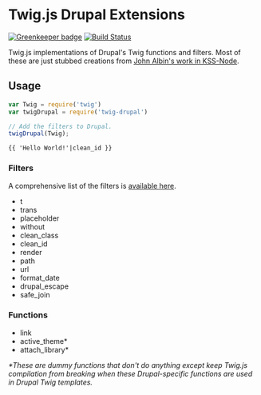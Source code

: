 # Twig.js Drupal Extensions

[![Greenkeeper badge](https://badges.greenkeeper.io/kalamuna/twig-drupal-filters.svg)](https://greenkeeper.io/)
[![Build Status](https://travis-ci.org/kalamuna/twig-drupal-filters.svg?branch=master)](https://travis-ci.org/kalamuna/twig-drupal-filters)

Twig.js implementations of Drupal's Twig functions and filters. Most of these are just stubbed creations from [John Albin's work in KSS-Node](https://github.com/kss-node/kss-node/blob/master/builder/base/twig/extend-drupal8/drupal8-extensions.js).

## Usage

``` javascript
var Twig = require('twig')
var twigDrupal = require('twig-drupal')

// Add the filters to Drupal.
twigDrupal(Twig);
```

``` twig
{{ 'Hello World!'|clean_id }}
```

### Filters

A comprehensive list of the filters is [available here](http://www.opin.ca/en/article/twig-filters-drupal-8).

- t
- trans
- placeholder
- without
- clean_class
- clean_id
- render
- path
- url
- format_date
- drupal_escape
- safe_join

### Functions

-   link
-   active_theme*
-   attach_library*

_*These are dummy functions that don't do anything except keep Twig.js compilation from breaking when these Drupal-specific functions are used in Drupal Twig templates._
